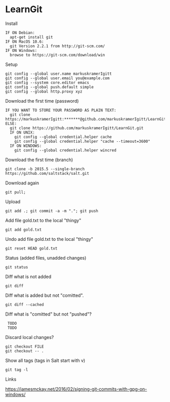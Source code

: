 LearnGit
========
	
Install

    IF ON Debian:
      apt-get install git 
    IF ON MacOS 10.6:
      git Version 2.2.1 from http://git-scm.com/
    IF ON Windows:
      browse to https://git-scm.com/download/win
Setup

    git config --global user.name markuskramerIgitt
    git config --global user.email you@example.com
    git config --system core.editor emacs
    git config --global push.default simple
    git config --global http.proxy xyz
    
Download the first time  (password)

    IF YOU WANT TO STORE YOUR PASSWORD AS PLAIN TEXT:
      git clone https://markuskramerIgitt:*******@github.com/markuskramerIgitt/LearnGit.git
    ELSE:
      git clone https://github.com/markuskramerIgitt/LearnGit.git
      IF ON UNIX:
        git config --global credential.helper cache
        git config --global credential.helper "cache --timeout=3600"
      IF ON WINDOWS:
        git config --global credential.helper wincred

Download the first time    (branch)

    git clone -b 2015.5 --single-branch https://github.com/saltstack/salt.git

Download again

    git pull; 

Upload 

    git add .; git commit -a -m "."; git push


Add file gold.txt to the local "thingy"

    git add gold.txt


Undo add file gold.txt to the local "thingy"

    git reset HEAD gold.txt


Status (added files, unadded changes)

    git status


Diff what is not added   

    git diff 


Diff what is added but not "comitted".  

    git diff --cached

Diff what is "comitted" but not "pushed"?

     TODO
     TODO

Discard local changes? 

    git checkout FILE
    git checkout -- .

Show all tags (tags in Salt start with v)

    git tag -l
    

Links

https://jamesmckay.net/2016/02/signing-git-commits-with-gpg-on-windows/